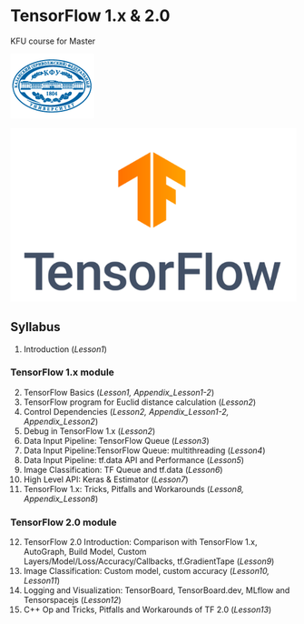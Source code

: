 # TensorFlow 1.x & 2.0
KFU course for Master

![TF](kfu_logo.png)

![TF](TF.png) 

## Syllabus
1. Introduction (*Lesson1*)
### TensorFlow 1.x module
2. TensorFlow Basics (*Lesson1, Appendix_Lesson1-2*)
3. TensorFlow program for Euclid distance calculation (*Lesson2*)
4. Control Dependencies (*Lesson2, Appendix_Lesson1-2, Appendix_Lesson2*)
5. Debug in TensorFlow 1.x (*Lesson2*)
6. Data Input Pipeline: TensorFlow Queue (*Lesson3*)
7. Data Input Pipeline:TensorFlow Queue: multithreading (*Lesson4*)
8. Data Input Pipeline: tf.data API and Performance (*Lesson5*)
9. Image Classification: TF Queue and tf.data (*Lesson6*)
10. High Level API: Keras & Estimator (*Lesson7*)
11. TensorFlow 1.x: Tricks, Pitfalls and Workarounds (*Lesson8, Appendix_Lesson8*)
### TensorFlow 2.0 module
12. TensorFlow 2.0 Introduction: Comparison with TensorFlow 1.x, AutoGraph, 
Build Model, Custom Layers/Model/Loss/Accuracy/Callbacks, tf.GradientTape (*Lesson9*)
13. Image Classification: Custom model, custom accuracy (*Lesson10, Lesson11*)
14. Logging and Visualization: TensorBoard, TensorBoard.dev, MLflow and Tensorspacejs (*Lesson12*)
15. C++ Op and Tricks, Pitfalls and Workarounds of TF 2.0 (*Lesson13*)